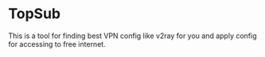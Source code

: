 # TopSub
This is a tool for finding best VPN config like v2ray for you and apply config for accessing to free internet.
